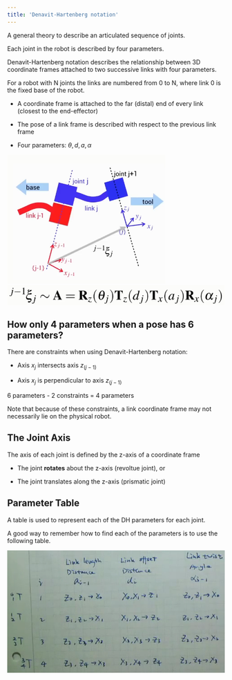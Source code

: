 ```yaml
---
title: 'Denavit-Hartenberg notation'
---
```


A general theory to describe an articulated sequence of joints.

Each joint in the robot is described by four parameters.

Denavit-Hartenberg notation describes the relationship between 3D coordinate frames attached to two successive links with four parameters.

For a robot with N joints the links are numbered from 0 to N, where link 0 is the fixed base of the robot.

* A coordinate frame is attached to the far (distal) end of every link (closest to the end-effector)

* The pose of a link frame is described with respect to the previous link frame

* Four parameters: $\theta, d, a, \alpha$

![](images/forward-kinematics-09-diagram.png)
![](images/forward-kinematics-09-equation.png)

## How only 4 parameters when a pose has 6 parameters?

There are constraints when using Denavit-Hartenberg notation:

* Axis $x_j$ intersects axis $z_(j-1)$

* Axis $x_j$ is perpendicular to axis $z_(j-1)$

6 parameters - 2 constraints = 4 parameters

Note that because of these constraints, a link coordinate frame may not necessarily lie on the physical robot.

## The Joint Axis

The axis of each joint is defined by the z-axis of a coordinate frame

* The joint **rotates** about the z-axis (revoltue joint), or

* The joint translates along the z-axis (prismatic joint)

## Parameter Table

A table is used to represent each of the DH parameters for each joint.

A good way to remember how to find each of the parameters is to use the following table.

![](images/forward-kinematics-09-tutorial.png)
